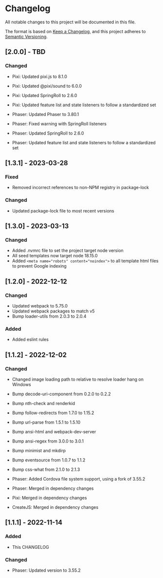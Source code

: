 # Changelog

All notable changes to this project will be documented in this file.

The format is based on [Keep a Changelog](https://keepachangelog.com/en/1.0.0/),
and this project adheres to [Semantic Versioning](https://semver.org/spec/v2.0.0.html).

## [2.0.0] - TBD

### Changed

- Pixi: Updated pixi.js to 8.1.0
- Pixi: Updated @pixi/sound to 6.0.0
- Pixi: Updated SpringRoll to 2.6.0
- Pixi: Updated feature list and state listeners to follow a standardized set

- Phaser: Updated Phaser to 3.80.1
- Phaser: Fixed warning with SpringRoll listeners
- Phaser: Updated SpringRoll to 2.6.0
- Phaser: Updated feature list and state listeners to follow a standardized set


## [1.3.1] - 2023-03-28

### Fixed

- Removed incorrect references to non-NPM registry in package-lock

### Changed

- Updated package-lock file to most recent versions

## [1.3.0] - 2023-03-13

### Changed

- Added .nvmrc file to set the project target node version
- All seed templates now target node 18.15.0
- Added `<meta name="robots" content="noindex">` to all template html files to prevent Google indexing

## [1.2.0] - 2022-12-12

### Changed

- Updated webpack to 5.75.0
- Updated webpack packages to match v5
- Bump loader-utils from 2.0.3 to 2.0.4

### Added

- Added eslint rules

## [1.1.2] - 2022-12-02

### Changed

- Changed image loading path to relative to resolve loader hang on Windows
- Bump decode-uri-component from 0.2.0 to 0.2.2
- Bump nth-check and renderkid
- Bump follow-redirects from 1.7.0 to 1.15.2
- Bump url-parse from 1.5.1 to 1.5.10
- Bump ansi-html and webpack-dev-server
- Bump ansi-regex from 3.0.0 to 3.0.1
- Bump minimist and mkdirp
- Bump eventsource from 1.0.7 to 1.1.2
- Bump css-what from 2.1.0 to 2.1.3

- Phaser: Added Cordova file system support, using a fork of 3.55.2
- Phaser: Merged in dependency changes

- Pixi:  Merged in dependency changes

- CreateJS:  Merged in dependency changes


## [1.1.1] - 2022-11-14

### Added

- This CHANGELOG

### Changed

- Phaser: Updated version to 3.55.2

